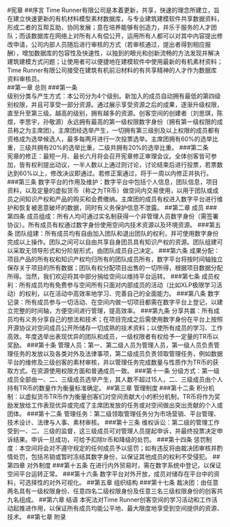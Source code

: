 #宪章
##序言
Time Runner有限公司是本着更新，共享，快速的理念所建立，旨在建立快速更新的有机材料模型素材数据库，与专业建筑建模软件共享数据资料，形成二者的互帮互助，协同发展；意在培养能够有创造力，并乐于服务的人才团队；而该数据库在网络上对所有人有偿公开，运用所有人都可以对其中内容提出修改申请，公司内部人员随后进行审核的方式（若审核通过，提出者得到相应报酬），增加数据库的包容性及快速性，以独到的眼光和创新流畅的方法发现并解决建筑建模方式问题；让使用者可以便捷地在建模软件中使用最新的有机素材资料；Time Runner有限公司接受在建筑有机前沿材料的有共享精神的人才作为数据库资料审核员。  
##第一章	总则
###第一条	
级别分类与产生方式：本公司分为4个级别。新加入的成员自动拥有最低的第四级别权限，并且可享受一部分资源。通过展示享受资源之后的成果，逐渐升级权限，直至升至第三级。越高的级别，拥有越多的资源。创客空间的创建者（刘思琪，陈煜，李思宇，孙敬源）永远拥有最高的第一级权限数字身份（拥有第一级权限的成员称之为主席团）。主席团经选举产生，一切拥有第三级别及以上权限的成员都有资格成为选举候选人，最多每两月进行一次投票选举。主席团拥有60%的选举比重，三级共拥有20%的选举比重，二级共拥有20%的选举比重。
###第二条	 
宪章的修正：最短一月、最长六月将会召开宪章修正审理会议。全体创客皆可参加，皆有权利提出动议，一半人数以上通过则讨论，讨论结束后进行投票，若票数达到60%以上，修改决议即通过。若修正案通过，将于一周以内修正并执行。
###第三条
数字平台的作用及维护：数字平台中包括个人信息，团队信息，项目资料，以及定量的虚拟货币（称之为TR币）做空间内交易使用，以用于团队或成员之间知识产权和产品的购买和会费缴纳。主席团的成员有权进入数字平台进行维护和恢复被恶意破坏的数据，同时有义务保护信息不泄露。
##第二章	成员
###第四条
成员组成：所有人均可通过实名制获得一个非管理人员数字身份（需签署协议）。所有成员有权通过数字身份使用空间内技术资源以及环境资源。
###第五条
团队组建：所有成员均有自由加入团队和退出团队的权利，并可使用数字身份完成以上操作。团队之间可以自由共享自身团员具有知识产权的资源。团队组建可以采取无领导形式和分阶层形式，由团队成员自己决定。
###第六条
成果分配：项目产品的所有权和知识产权均归所有的团队成员所有，数字平台将按时间轴独立保存关于项目的所有数据；团队有权分配项目出售的一切所得，根据项目数据分配所得。当然，我们欢迎将其中部分捐给空间以维持平台运转。
###第七条
成员权利：所有成员均有免费参与空间所有只面对内部成员的活动（比如XLP极限学习活动）的权利，以在活动中高效率地学习、完善自己的全面能力。
###第八条
数字记录：所有成员参与一切活动、在空间内做一切项目都需在数字平台上登记，以建立完整的时间轴，方便空间进行管理，提高效率。
###第九条
分享共赢：所有成员均有义务分享自己的想法和技术；在项目完成之后需使用数字身份在平台上按照开源协议对空间成员公开所储存一切成熟的技术资料；以使所有成员的学习、工作高效。年度选举出表现优异的团队和成员，一级权限者有权给予一定量的TR币以奖励。
###第十条
管理人员：第一、第二级人员为管理人员，第一级人员负责管理任务的发放以及各类对外及法律事项，第二级成员负责领取管理任务，例如数据平台的维修及三级创客的素材审核，并以管理任务完成数量与性质作为TR币的获取方式。在资源使用权限方面和普通成员一致。
###第十一条
分级方式：第一级成员全部由一、二、三级成员选举产生，其人数不超过15人，二、三级成员由个人持有TR币的数量作为衡量标准确定。
##第三章   管理制度
###第十二条
积分机制：以虚拟货币TR币作为衡量创客们对空间贡献大小的积分机制，TR币将作为奖励发放给工作表现优异或完成了主席团发放的任务或对空间做出突出贡献的个人或团体。
###第十二条
管理任务：第二级领取管理任务分为市场营销、平台管理、技术设计、法律与人事、素材审核。
###第十三条
维权诉讼：第二级的管理工作受到一、二、三级的监督，这三级成员可对管理人员提起申诉，并最终投票决定申诉结果。申诉一旦成功，可给予扣除tr币和降级的处罚。
###第十四条
惩罚制度：本空间将会对不遵守规定的任何成员予以惩罚；如有违反将由裁决团审核并酌情处罚，包括吊销或暂时冻结其数字身份，以保证其他成员的权利不受侵犯。
##第四章	对外制度
###第十五条
在进行内外贸易时，需在数字系统中登记，以保证空间平台运转正常。
###第十六条
数字平台对外开放，成员对储存在平台中的资料，可选择性的对外可视化。
##第五章	组织结构
###第十七条
裁决团：由任意两名具有一级权限身份、任意四名二级权限身份及任意三名三级权限身份的创客共九名组成。
##第六章	结语
本宪法对Time Runner创客空间的学习活动和工作活动起推进作用，以保证所有成员均能公平地、最大限度地享受到空间提供的资源、技术。
##第七章	附录

